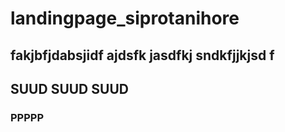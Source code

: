 # landingpage_siprotanihore

## fakjbfjdabsjidf ajdsfk jasdfkj sndkfjjkjsd f

## SUUD SUUD SUUD

### PPPPP
